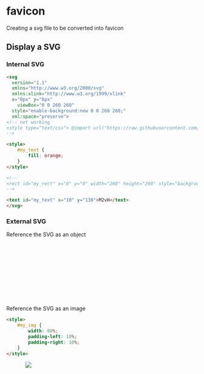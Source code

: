 # favicon
Creating a svg file to be converted into favicon

## Display a SVG

### Internal SVG

```html
<svg 
  version="1.1" 
  xmlns="http://www.w3.org/2000/svg" 
  xmlns:xlink="http://www.w3.org/1999/xlink" 
  x="0px" y="0px"
	viewBox="0 0 260 260" 
  style="enable-background:new 0 0 260 260;" 
  xml:space="preserve">
<!-- not working 
<style type="text/css"> @import url("https://raw.githubusercontent.com/M2vH/favicon/master/m2vh_favicon.css")</style>
-->

<style>
	#my_text {
		fill: orange;
	}
</style>

<!--
<rect id="my_rect" x="0" y="0" width="260" height="260" style="background-color:green;"/>  
-->

<text id="my_text" x="10" y="130">M2vH</text>	
</svg>
```
### External SVG

Reference the SVG as an object

<!-- https://raw.githubusercontent.com/M2vH/favicon/master/m2vh_favicon.svg -->
<!-- https://rawgit.com/M2vH/favicon/master/m2vh_favicon.svg -->
<object>
</object>

Reference the SVG as an image
```html
<style>
	#my_img {
		width: 80%;
		padding-left: 10%;
		padding-right: 10%;
	}
</style>
```
<div style="width:80%;padding-left:10%;">
<img id="my_img" src="https://rawgit.com/M2vH/favicon/master/m2vh_favicon.svg" >
</div>
<!-- 
style="width:80% !important;padding-left:10%;padding-right:10%;"
-->	

